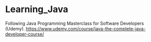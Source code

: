 # Learning_Java

Following Java Programming Masterclass for Software Developers (Udemy).
https://www.udemy.com/course/java-the-complete-java-developer-course/
